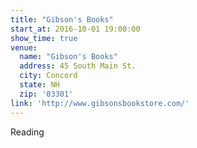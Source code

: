 ```yaml
---
title: "Gibson's Books"
start_at: 2016-10-01 19:00:00
show_time: true
venue:
  name: "Gibson's Books"
  address: 45 South Main St.
  city: Concord
  state: NH
  zip: '03301'
link: 'http://www.gibsonsbookstore.com/'
---
```



Reading